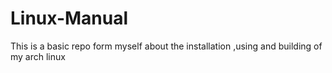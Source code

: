 # Linux-Manual
This is a basic repo form myself about the installation ,using and building of my arch linux
